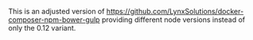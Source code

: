 This is an adjusted version of https://github.com/LynxSolutions/docker-composer-npm-bower-gulp providing different node versions instead of only the 0.12 variant.
